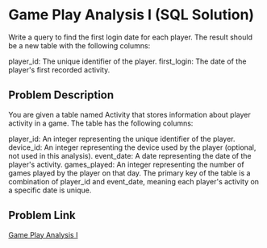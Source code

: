 # Game Play Analysis I (SQL Solution)

Write a query to find the first login date for each player. The result should be a new table with the following columns:

player_id: The unique identifier of the player.
first_login: The date of the player's first recorded activity.

## Problem Description

You are given a table named Activity that stores information about player activity in a game. The table has the following columns:

player_id: An integer representing the unique identifier of the player.
device_id: An integer representing the device used by the player (optional, not used in this analysis).
event_date: A date representing the date of the player's activity.
games_played: An integer representing the number of games played by the player on that day.
The primary key of the table is a combination of player_id and event_date, meaning each player's activity on a specific date is unique.

## Problem Link
[Game Play Analysis I](https://leetcode.com/problems/game-play-analysis-i/description/)
